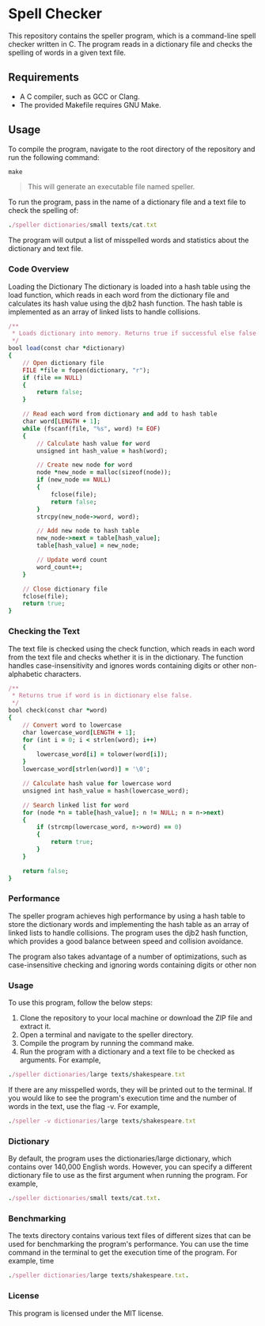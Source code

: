 # Spell Checker
This repository contains the speller program, which is a command-line spell checker written in C. The program reads in a dictionary file and checks the spelling of words in a given text file.

## Requirements
- A C compiler, such as GCC or Clang.
- The provided Makefile requires GNU Make.
## Usage
To compile the program, navigate to the root directory of the repository and run the following command:

```ruby
make
```
> This will generate an executable file named speller.

To run the program, pass in the name of a dictionary file and a text file to check the spelling of:

```ruby 
./speller dictionaries/small texts/cat.txt
```
The program will output a list of misspelled words and statistics about the dictionary and text file.

###  Code Overview
Loading the Dictionary
The dictionary is loaded into a hash table using the load function, which reads in each word from the dictionary file and calculates its hash value using the djb2 hash function. The hash table is implemented as an array of linked lists to handle collisions.

```ruby
/**
 * Loads dictionary into memory. Returns true if successful else false.
 */
bool load(const char *dictionary)
{
    // Open dictionary file
    FILE *file = fopen(dictionary, "r");
    if (file == NULL)
    {
        return false;
    }

    // Read each word from dictionary and add to hash table
    char word[LENGTH + 1];
    while (fscanf(file, "%s", word) != EOF)
    {
        // Calculate hash value for word
        unsigned int hash_value = hash(word);

        // Create new node for word
        node *new_node = malloc(sizeof(node));
        if (new_node == NULL)
        {
            fclose(file);
            return false;
        }
        strcpy(new_node->word, word);

        // Add new node to hash table
        new_node->next = table[hash_value];
        table[hash_value] = new_node;

        // Update word count
        word_count++;
    }

    // Close dictionary file
    fclose(file);
    return true;
}
```
### Checking the Text
The text file is checked using the check function, which reads in each word from the text file and checks whether it is in the dictionary. The function handles case-insensitivity and ignores words containing digits or other non-alphabetic characters.

```ruby
/**
 * Returns true if word is in dictionary else false.
 */
bool check(const char *word)
{
    // Convert word to lowercase
    char lowercase_word[LENGTH + 1];
    for (int i = 0; i < strlen(word); i++)
    {
        lowercase_word[i] = tolower(word[i]);
    }
    lowercase_word[strlen(word)] = '\0';

    // Calculate hash value for lowercase word
    unsigned int hash_value = hash(lowercase_word);

    // Search linked list for word
    for (node *n = table[hash_value]; n != NULL; n = n->next)
    {
        if (strcmp(lowercase_word, n->word) == 0)
        {
            return true;
        }
    }

    return false;
}
```
### Performance
The speller program achieves high performance by using a hash table to store the dictionary words and implementing the hash table as an array of linked lists to handle collisions. The program uses the djb2 hash function, which provides a good balance between speed and collision avoidance.

The program also takes advantage of a number of optimizations, such as case-insensitive checking and ignoring words containing digits or other non

### Usage
To use this program, follow the below steps:

1. Clone the repository to your local machine or download the ZIP file and extract it.
2. Open a terminal and navigate to the speller directory.
3. Compile the program by running the command make.
4. Run the program with a dictionary and a text file to be checked as arguments. For example,
```ruby
./speller dictionaries/large texts/shakespeare.txt
```
If there are any misspelled words, they will be printed out to the terminal.
If you would like to see the program's execution time and the number of words in the text, use the flag -v. For example, 
```ruby
./speller -v dictionaries/large texts/shakespeare.txt
```
### Dictionary
By default, the program uses the dictionaries/large dictionary, which contains over 140,000 English words. However, you can specify a different dictionary file to use as the first argument when running the program. For example,

```ruby
./speller dictionaries/small texts/cat.txt.
```

### Benchmarking
The texts directory contains various text files of different sizes that can be used for benchmarking the program's performance. You can use the time command in the terminal to get the execution time of the program. For example, time 

```ruby
./speller dictionaries/large texts/shakespeare.txt.
```

### License
This program is licensed under the MIT license. 
